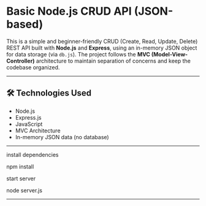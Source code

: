 # Basic Node.js CRUD API (JSON-based)

This is a simple and beginner-friendly CRUD (Create, Read, Update, Delete) REST API built with **Node.js** and **Express**, using an in-memory JSON object for data storage (via `db.js`). The project follows the **MVC (Model-View-Controller)** architecture to maintain separation of concerns and keep the codebase organized.

---

## 🛠️ Technologies Used

- Node.js
- Express.js
- JavaScript
- MVC Architecture
- In-memory JSON data (no database)

---

install dependencies

npm install

start server

node server.js



---

